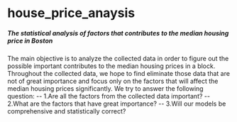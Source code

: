 # house_price_anaysis
##### The statistical analysis of factors that contributes to the median housing price in Boston 

The main objective is to analyze the collected data in order to figure out the possible important contributes to the median housing prices in a block. Throughout the collected data, we hope to find eliminate those data that are not of great importance and focus only on the factors that will affect the median housing prices significantly. We try to answer the following question:
-- 1.Are all the factors from the collected data important?
-- 2.What are the factors that have great importance?
-- 3.Will our models be comprehensive and statistically correct? 

